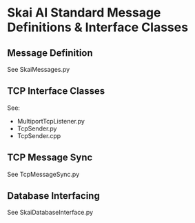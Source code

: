 # Skai AI Standard Message Definitions & Interface Classes


## Message Definition
See SkaiMessages.py

## TCP Interface Classes
See: 
- MultiportTcpListener.py
- TcpSender.py
- TcpSender.cpp

## TCP Message Sync
See TcpMessageSync.py

## Database Interfacing
See SkaiDatabaseInterface.py

